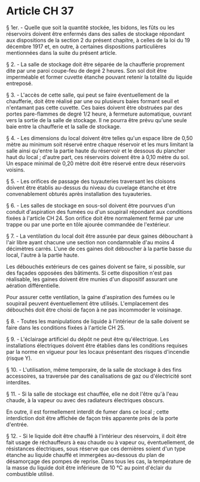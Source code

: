 # Article CH 37

§ 1er. - Quelle que soit la quantité stockée, les bidons, les fûts ou les réservoirs doivent être enfermés dans des salles de stockage répondant aux dispositions de la section 2 du présent chapitre, à celles de la loi du 19 décembre 1917 et, en outre, à certaines dispositions particulières mentionnées dans la suite du présent article.

§ 2. - La salle de stockage doit être séparée de la chaufferie proprement dite par une paroi coupe-feu de degré 2 heures. Son sol doit être imperméable et former cuvette étanche pouvant retenir la totalité du liquide entreposé.

§ 3. - L'accès de cette salle, qui peut se faire éventuellement de la chaufferie, doit être réalisé par une ou plusieurs baies formant seuil et n'entamant pas cette cuvette. Ces baies doivent être obstruées par des portes pare-flammes de degré 1/2 heure, à fermeture automatique, ouvrant vers la sortie de la salle de stockage. Il ne pourra être prévu qu'une seule baie entre la chaufferie et la salle de stockage.

§ 4. - Les dimensions du local doivent être telles qu'un espace libre de 0,50 mètre au minimum soit réservé entre chaque réservoir et les murs limitant la salle ainsi qu'entre la partie haute du réservoir et le dessous du plancher haut du local ; d'autre part, ces réservoirs doivent être à 0,10 mètre du sol. Un espace minimal de 0,20 mètre doit être réservé entre deux réservoirs voisins.

§ 5. - Les orifices de passage des tuyauteries traversant les cloisons doivent être établis au-dessus du niveau du cuvelage étanche et être convenablement obturés après installation des tuyauteries.

§ 6. - Les salles de stockage en sous-sol doivent être pourvues d'un conduit d'aspiration des fumées ou d'un soupirail répondant aux conditions fixées à l'article CH 24. Son orifice doit être normalement fermé par une trappe ou par une porte en tôle ajourée commandée de l'extérieur.

§ 7. - La ventilation du local doit être assurée par deux gaines débouchant à l'air libre ayant chacune une section non condamnable d'au moins 4 décimètres carrés. L'une de ces gaines doit déboucher à la partie basse du local, l'autre à la partie haute.

Les débouchés extérieurs de ces gaines doivent se faire, si possible, sur des façades opposées des bâtiments. Si cette disposition n'est pas réalisable, les gaines doivent être munies d'un dispositif assurant une aération différentielle.

Pour assurer cette ventilation, la gaine d'aspiration des fumées ou le soupirail peuvent éventuellement être utilisés. L'emplacement des débouchés doit être choisi de façon à ne pas incommoder le voisinage.

§ 8. - Toutes les manipulations de liquide à l'intérieur de la salle doivent se faire dans les conditions fixées à l'article CH 25.

§ 9. - L'éclairage artificiel du dépôt ne peut être qu'électrique. Les installations électriques doivent être établies dans les conditions requises par la norme en vigueur pour les locaux présentant des risques d'incendie (risque Y).

§ 10. - L'utilisation, même temporaire, de la salle de stockage à des fins accessoires, sa traversée par des canalisations de gaz ou d'électricité sont interdites.

§ 11. - Si la salle de stockage est chauffée, elle ne doit l'être qu'à l'eau chaude, à la vapeur ou avec des radiateurs électriques obscurs.

En outre, il est formellement interdit de fumer dans ce local ; cette interdiction doit être affichée de façon très apparente près de la porte d'entrée.

§ 12. - Si le liquide doit être chauffé à l'intérieur des réservoirs, il doit être fait usage de réchauffeurs à eau chaude ou à vapeur ou, éventuellement, de résistances électriques, sous réserve que ces dernières soient d'un type étanche au liquide chauffé et immergées au-dessous du plan de désamorçage des pompes de reprise. Dans tous les cas, la température de la masse du liquide doit être inférieure de 10 °C au point d'éclair du combustible utilisé.

